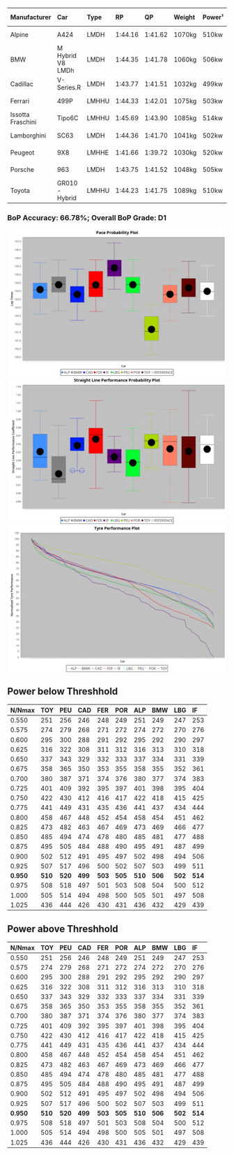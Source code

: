 |Manufacturer|Car|Type|RP|QP|Weight|Power¹|Threshhold|PINC|Power²|E/Stint|AVG Vmax|FDS|RDLC|L/Stint|BOP-Grade|ModelAccuracy|ModelPoints|Match%|
|:-|:-|:-|:-|:-|:-|:-|:-|:-|:-|:-|:-|:-|:-|:-|:-|:-|:-|:-|
|Alpine|A424|LMDH|1:44.16|1:41.62|1070kg|510kw|0.0kph|0%|510kw|905MJ|290.55kph-309.50kph|-|1.00|33|~A1|81.46%|523|98.60%|
|BMW|M Hybrid V8 LMDh|LMDH|1:44.35|1:41.78|1060kg|506kw|0.0kph|0%|506kw|892MJ|286.89kph-308.60kph|-|1.02|33|+B1|98.60%|1690|87.91%|
|Cadillac|V-Series.R|LMDH|1:43.77|1:41.51|1032kg|499kw|0.0kph|0%|499kw|873MJ|286.89kph-309.36kph|-|1.03|33|-B1|98.38%|1765|87.86%|
|Ferrari|499P|LMHHU|1:44.33|1:42.01|1075kg|503kw|0.0kph|0%|503kw|887MJ|289.58kph-310.22kph|190kph|1.02|33|~A1|92.24%|2247|99.44%|
|Issotta Fraschini|Tipo6C|LMHHU|1:45.69|1:43.90|1085kg|514kw|0.0kph|0%|514kw|918MJ|291.07kph-300.80kph|190kph|1.02|33|+Ω2|66.67%|96|-4.14%|
|Lamborghini|SC63|LMDH|1:44.36|1:41.70|1041kg|502kw|0.0kph|0%|502kw|883MJ|288.91kph-305.68kph|-|1.05|33|+C1|96.77%|419|77.81%|
|Peugeot|9X8|LMHHE|1:41.66|1:39.72|1030kg|520kw|0.0kph|0%|520kw|910MJ|290.11kph-311.90kph|150kph|1.03|33|-Ω2|87.65%|1795|-26.28%|
|Porsche|963|LMDH|1:43.75|1:41.52|1048kg|505kw|0.0kph|0%|505kw|889MJ|288.22kph-309.83kph|-|1.02|33|-B1|96.81%|5438|87.50%|
|Toyota|GR010 - Hybrid|LMHHU|1:44.23|1:41.75|1089kg|510kw|0.0kph|0%|510kw|905MJ|287.01kph-316.42kph|190kph|1.01|33|+A2|86.04%|1751|92.36%|

### BoP Accuracy: 66.78%; Overall BoP Grade: D1
![](BOP/WECTEC/QATAR/PREDEFINED/IMG/OFFICIAL.png)![](BOP/WECTEC/QATAR/PREDEFINED/IMG/OFFICIAL_sp.png)![](BOP/WECTEC/QATAR/PREDEFINED/IMG/OFFICIAL_tw.png)
## Power below Threshhold
|N/Nmax|TOY|PEU|CAD|FER|POR|ALP|BMW|LBG|IF|
|:-|:-|:-|:-|:-|:-|:-|:-|:-|:-|
|0.550|251|256|246|248|249|251|249|247|253|
|0.575|274|279|268|271|272|274|272|270|276|
|0.600|295|300|288|291|292|295|292|290|297|
|0.625|316|322|308|311|312|316|313|310|318|
|0.650|337|343|329|332|333|337|334|331|339|
|0.675|358|365|350|353|355|358|355|352|361|
|0.700|380|387|371|374|376|380|377|374|383|
|0.725|401|409|392|395|397|401|398|395|404|
|0.750|422|430|412|416|417|422|418|415|425|
|0.775|441|449|431|435|436|441|437|434|444|
|0.800|458|467|448|452|454|458|454|451|462|
|0.825|473|482|463|467|469|473|469|466|477|
|0.850|485|494|474|478|480|485|481|477|488|
|0.875|495|505|484|488|490|495|491|487|499|
|0.900|502|512|491|495|497|502|498|494|506|
|0.925|507|517|496|500|502|507|503|499|511|
|**0.950**|**510**|**520**|**499**|**503**|**505**|**510**|**506**|**502**|**514**|
|0.975|508|518|497|501|503|508|504|500|512|
|1.000|505|514|494|498|500|505|501|497|508|
|1.025|436|444|426|430|431|436|432|429|439|

## Power above Threshhold
|N/Nmax|TOY|PEU|CAD|FER|POR|ALP|BMW|LBG|IF|
|:-|:-|:-|:-|:-|:-|:-|:-|:-|:-|
|0.550|251|256|246|248|249|251|249|247|253|
|0.575|274|279|268|271|272|274|272|270|276|
|0.600|295|300|288|291|292|295|292|290|297|
|0.625|316|322|308|311|312|316|313|310|318|
|0.650|337|343|329|332|333|337|334|331|339|
|0.675|358|365|350|353|355|358|355|352|361|
|0.700|380|387|371|374|376|380|377|374|383|
|0.725|401|409|392|395|397|401|398|395|404|
|0.750|422|430|412|416|417|422|418|415|425|
|0.775|441|449|431|435|436|441|437|434|444|
|0.800|458|467|448|452|454|458|454|451|462|
|0.825|473|482|463|467|469|473|469|466|477|
|0.850|485|494|474|478|480|485|481|477|488|
|0.875|495|505|484|488|490|495|491|487|499|
|0.900|502|512|491|495|497|502|498|494|506|
|0.925|507|517|496|500|502|507|503|499|511|
|**0.950**|**510**|**520**|**499**|**503**|**505**|**510**|**506**|**502**|**514**|
|0.975|508|518|497|501|503|508|504|500|512|
|1.000|505|514|494|498|500|505|501|497|508|
|1.025|436|444|426|430|431|436|432|429|439|
